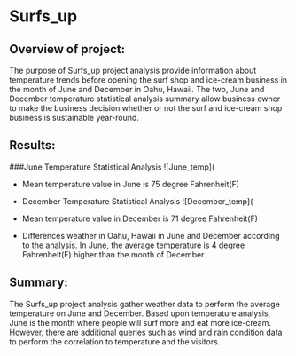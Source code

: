 # Surfs_up

## Overview of project:
The purpose of Surfs_up project analysis provide information about temperature trends before opening the surf shop and ice-cream business in the month of June and December in Oahu, Hawaii. The two, June and December temperature statistical analysis summary allow business owner to make the business decision whether or not the surf and ice-cream shop business is sustainable year-round.

## Results:
###June Temperature Statistical Analysis
![June_temp](
- Mean temperature value in June is 75 degree Fahrenheit(F) 

- December Temperature Statistical Analysis
![December_temp](
- Mean temperature value in December is 71 degree Fahrenheit(F)

- Differences weather in Oahu, Hawaii in June and December according to the analysis. In June, the average temperature is 4 degree Fahrenheit(F) higher than the month of December.

## Summary:
The Surfs_up project analysis gather weather data to perform the average temperature on June and December. Based upon temperature analysis, June is the month where people will surf more and eat more ice-cream. However, there are additional queries such as wind and rain condition data to perform the correlation to temperature and the visitors.
